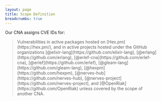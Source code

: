 ```yaml
---
layout: page
title: Scope Definition
breadcrumbs: true
---
```


<!-- !! Remember to also update the index page on change !! -->

Our CNA assigns CVE IDs for:

<blockquote class="blockquote">
  <p markdown="1">
    Vulnerabilities in active packages hosted on [Hex.pm](https://hex.pm/), and in
    active projects hosted under the GitHub organizations
    [@elixir-lang](https://github.com/elixir-lang), [@erlang](https://github.com/erlang),
    [@erlef-cna](https://github.com/erlef-cna), [@erlef](https://github.com/erlef),
    [@gleam-lang](https://github.com/gleam-lang), [@hexpm](https://github.com/hexpm),
    [@nerves-hub](https://github.com/nerves-hub), [@nerves-project](https://github.com/nerves-project),
    and [@OpenRiak](https://github.com/OpenRiak)
    unless covered by the scope of another CNA.
  </p>
</blockquote>